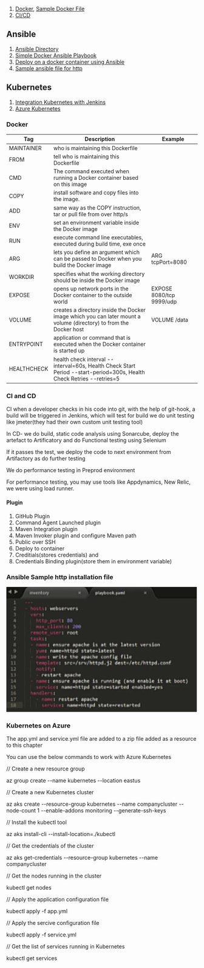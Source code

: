 1. [Docker](https://github.com/samturnbull73/int/blob/master/NOTES.md#docker), [Sample Docker File](https://github.com/samturnbull73/Simple-DevOps-Project/blob/master/Jenkins_Jobs/Dockerfile.txt)
2. [CI/CD](https://github.com/samturnbull73/int/blob/master/NOTES.md#ci-and-cd)

## Ansible
1. [Ansible Directory](https://github.com/samturnbull73/ansible-directory#about-this-repo)
2. [Simple Docker Ansible Playbook](https://github.com/samturnbull73/Simple-DevOps-Project/blob/master/Jenkins_Jobs/simple-docker-project.yml)
3. [Deploy on a docker container using Ansible](https://github.com/samturnbull73/Simple-DevOps-Project/blob/master/Jenkins_Jobs/Deploy_on_Container_using_Ansible.MD#deploy-on-a-docker-container-using-ansible)
4. [Sample ansible file for http](https://github.com/samturnbull73/int/blob/master/NOTES.md#ansible-sample-http-installation-file)

## Kubernetes
1. [Integration Kubernetes with Jenkins](https://github.com/samturnbull73/Simple-DevOps-Project/blob/master/Kubernetes/Integrating_Kubernetes_with_Jenkins.MD#integration-kubernetes-with-jenkins)
2. [Azure Kubernetes](https://github.com/samturnbull73/int/blob/master/NOTES.md#kubernetes-on-azure)

### Docker

| Tag           | Description | Example |
| ------------- | ------------- |----|
| MAINTAINER  | who is maintaining this Dockerfile  | |
| FROM | tell who is maintaining this Dockerfile | |
| CMD |  The command executed when running a Docker container based on this image |  | 
| COPY | install software and copy files into the image. | |
| ADD | same way as the COPY instruction, tar or pull file from over http/s  | |
| ENV |  set an environment variable inside the Docker image  | |
| RUN | execute command line executables, executed during build time, exe once | |
| ARG | lets you define an argument which can be passed to Docker when you build the Docker image | ARG tcpPort=8080 |
| WORKDIR | specifies what the working directory should be inside the Docker image | |
| EXPOSE | opens up network ports in the Docker container to the outside world | EXPOSE   8080/tcp 9999/udp |
| VOLUME | creates a directory inside the Docker image which you can later mount a volume (directory) to from the Docker host  | VOLUME   /data|
| ENTRYPOINT | application or command that is executed when the Docker container is started up | |
| HEALTHCHECK | health check interval --interval=60s, Health Check Start Period --start-period=300s, Health Check Retries --retries=5| |

### CI and CD

CI when a developer checks in his code into git, with the help of git-hook, a build will be triggered in Jenkins, which will test for build
we do unit testing like jmeter(they had their own custom unit testing tool) 

In CD- we do build, static code analysis using Sonarcube, deploy the artefact to Artificatory and do Functional testing using Selenium

If it passes the test, we deploy the code to next environment from Artifactory as do further testing

We do performance testing in Preprod environment

For performance testing, you may use tools like Appdynamics, New Relic, we were using load runner.

#### Plugin 
1. GitHub Plugin
2. Command Agent Launched plugin
3. Maven Integration plugin
4. Maven Invoker plugin and configure Maven path
5. Public over SSH
6. Deploy to container
7. Creditials(stores credentials) and 
8. Credentials Binding plugin(store them in environment variable)

### Ansible Sample http installation file
![Sample ansible file for http](https://github.com/samturnbull73/int/blob/master/images/ansible_http.png?raw=true)

### Kubernetes on Azure

The app.yml and service.yml file are added to a zip file added as a resource to this chapter

You can use the below commands to work with Azure Kubernetes

// Create a new resource group

az group create --name kubernetes --location eastus

// Create a new Kubernetes cluster

az aks create --resource-group kubernetes --name companycluster --node-count 1 --enable-addons monitoring --generate-ssh-keys

// Install the kubectl tool

az aks install-cli --install-location=./kubectl

// Get the credentials of the cluster

az aks get-credentials --resource-group kubernetes --name companycluster

// Get the nodes running in the cluster

kubectl get nodes

// Apply the application configuration file

kubectl apply -f app.yml

// Apply the sercive configuration file

kubectl apply -f service.yml

// Get the list of services running in Kubernetes

kubectl get services

